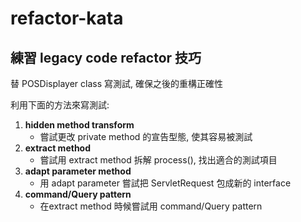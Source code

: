 # refactor-kata

## 練習 legacy code refactor 技巧


替 POSDisplayer class 寫測試, 確保之後的重構正確性

利用下面的方法來寫測試:

1. **hidden method transform**
   * 嘗試更改 private method 的宣告型態, 使其容易被測試
2. **extract method**
   * 嘗試用 extract method 拆解 process(), 找出適合的測試項目
3. **adapt parameter method**
   * 用 adapt parameter 嘗試把 ServletRequest 包成新的 interface
4. **command/Query pattern**
   * 在extract method 時候嘗試用 command/Query pattern

